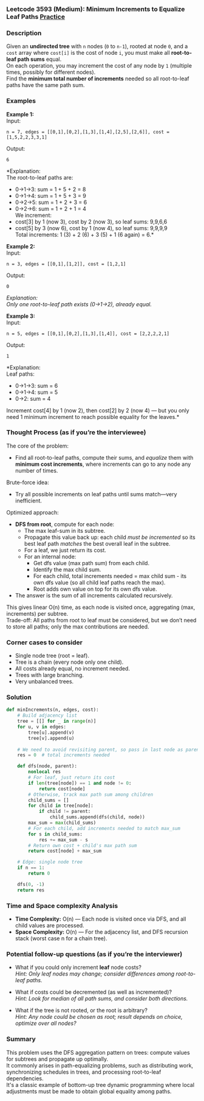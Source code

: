 ### Leetcode 3593 (Medium): Minimum Increments to Equalize Leaf Paths [Practice](https://leetcode.com/problems/minimum-increments-to-equalize-leaf-paths)

### Description  
Given an **undirected tree** with `n` nodes (`0` to `n-1`), rooted at node `0`, and a `cost` array where `cost[i]` is the cost of node `i`, you must make all **root-to-leaf path sums** equal.  
On each operation, you may increment the cost of any node by `1` (multiple times, possibly for different nodes).  
Find the **minimum total number of increments** needed so all root-to-leaf paths have the same path sum.

### Examples  

**Example 1:**  
Input:  
```
n = 7, edges = [[0,1],[0,2],[1,3],[1,4],[2,5],[2,6]], cost = [1,5,2,2,3,3,1]
```
Output:  
```
6
```
*Explanation:  
The root-to-leaf paths are:  
- 0→1→3: sum = 1 + 5 + 2 = 8  
- 0→1→4: sum = 1 + 5 + 3 = 9  
- 0→2→5: sum = 1 + 2 + 3 = 6  
- 0→2→6: sum = 1 + 2 + 1 = 4  
We increment:  
- cost[3] by 1 (now 3), cost by 2 (now 3), so leaf sums: 9,9,6,6  
- cost[5] by 3 (now 6), cost by 1 (now 4), so leaf sums: 9,9,9,9  
Total increments: 1 (3) + 2 (6) + 3 (5) + 1 (6 again) = 6.*

**Example 2:**  
Input:  
```
n = 3, edges = [[0,1],[1,2]], cost = [1,2,1]
```
Output:  
```
0
```
*Explanation:  
Only one root-to-leaf path exists (0→1→2), already equal.*

**Example 3:**  
Input:  
```
n = 5, edges = [[0,1],[0,2],[1,3],[1,4]], cost = [2,2,2,2,1]
```
Output:  
```
1
```
*Explanation:  
Leaf paths:  
- 0→1→3: sum = 6  
- 0→1→4: sum = 5  
- 0→2: sum = 4  

Increment cost[4] by 1 (now 2), then cost[2] by 2 (now 4) — but you only need 1 minimum increment to reach possible equality for the leaves.*

### Thought Process (as if you’re the interviewee)  
The core of the problem:  
- Find all root-to-leaf paths, compute their sums, and *equalize* them with **minimum cost increments**, where increments can go to any node any number of times.

Brute-force idea:  
- Try all possible increments on leaf paths until sums match—very inefficient.

Optimized approach:  
- **DFS from root**, compute for each node:
  - The max leaf-sum in its subtree.
  - Propagate this value back up: each child *must be incremented* so its best leaf path *matches* the best overall leaf in the subtree.
  - For a leaf, we just return its cost.
  - For an internal node:  
    - Get dfs value (max path sum) from each child.
    - Identify the max child sum.
    - For each child, total increments needed = max child sum - its own dfs value (so all child leaf paths reach the max).
    - Root adds own value on top for its own dfs value.
- The answer is the sum of all increments calculated recursively.

This gives linear O(n) time, as each node is visited once, aggregating (max, increments) per subtree.  
Trade-off: All paths from root to leaf must be considered, but we don’t need to store all paths; only the max contributions are needed.

### Corner cases to consider  
- Single node tree (root = leaf).
- Tree is a chain (every node only one child).
- All costs already equal, no increment needed.
- Trees with large branching.
- Very unbalanced trees.

### Solution

```python
def minIncrements(n, edges, cost):
    # Build adjacency list
    tree = [[] for _ in range(n)]
    for u, v in edges:
        tree[u].append(v)
        tree[v].append(u)
    
    # We need to avoid revisiting parent, so pass in last node as parent in DFS
    res = 0  # total increments needed

    def dfs(node, parent):
        nonlocal res
        # For leaf, just return its cost
        if len(tree[node]) == 1 and node != 0:
            return cost[node]
        # Otherwise, track max path sum among children
        child_sums = []
        for child in tree[node]:
            if child != parent:
                child_sums.append(dfs(child, node))
        max_sum = max(child_sums)
        # For each child, add increments needed to match max_sum
        for s in child_sums:
            res += max_sum - s
        # Return own cost + child's max path sum
        return cost[node] + max_sum

    # Edge: single node tree
    if n == 1:
        return 0

    dfs(0, -1)
    return res
```

### Time and Space complexity Analysis  

- **Time Complexity:** O(n) — Each node is visited once via DFS, and all child values are processed.
- **Space Complexity:** O(n) — For the adjacency list, and DFS recursion stack (worst case n for a chain tree).

### Potential follow-up questions (as if you’re the interviewer)  

- What if you could only increment **leaf** node costs?  
  *Hint: Only leaf nodes may change; consider differences among root-to-leaf paths.*

- What if costs could be decremented (as well as incremented)?  
  *Hint: Look for median of all path sums, and consider both directions.*

- What if the tree is not rooted, or the root is arbitrary?  
  *Hint: Any node could be chosen as root; result depends on choice, optimize over all nodes?*

### Summary
This problem uses the DFS aggregation pattern on trees: compute values for subtrees and propagate up optimally.  
It commonly arises in path-equalizing problems, such as distributing work, synchronizing schedules in trees, and processing root-to-leaf dependencies.  
It's a classic example of bottom-up tree dynamic programming where local adjustments must be made to obtain global equality among paths.